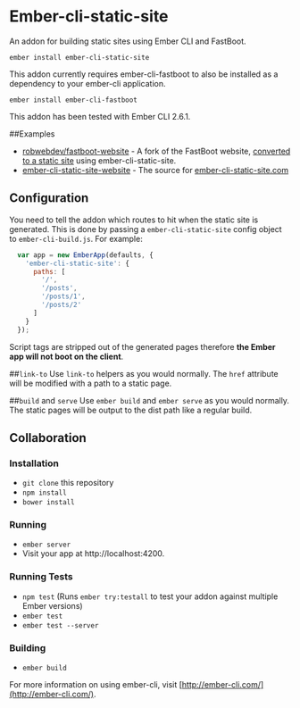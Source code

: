 # Ember-cli-static-site

An addon for building static sites using Ember CLI and FastBoot. 


`ember install ember-cli-static-site`

This addon currently requires ember-cli-fastboot to also be installed as a dependency to your ember-cli application.

`ember install ember-cli-fastboot`

This addon has been tested with Ember CLI 2.6.1.

##Examples
- [robwebdev/fastboot-website](https://github.com/robwebdev/fastboot-website) - A fork of the FastBoot website, [converted to a static site](https://github.com/robwebdev/fastboot-website/commit/ce3bca25a980b9a668aeb32aef01e44bcf5c8e23) using ember-cli-static-site.
- [ember-cli-static-site-website](https://github.com/robwebdev/ember-cli-static-site-website) - The source for [ember-cli-static-site.com](http://www.ember-cli-static-com)

## Configuration
You need to tell the addon which routes to hit when the static site is generated. This is done by passing a `ember-cli-static-site` config object to `ember-cli-build.js`. For example:

```js
  var app = new EmberApp(defaults, {
    'ember-cli-static-site': {
      paths: [
        '/',
        '/posts',
        '/posts/1',
        '/posts/2'
      ]
    }
  });
```

Script tags are stripped out of the generated pages therefore **the Ember app will not boot on the client**.

##`link-to`
Use `link-to` helpers as you would normally. The `href` attribute will be modified with a path to a static page.

##`build` and `serve`
Use `ember build` and `ember serve` as you would normally. The static pages will be output to the dist path like a regular build.

## Collaboration
### Installation

* `git clone` this repository
* `npm install`
* `bower install`

### Running

* `ember server`
* Visit your app at http://localhost:4200.

### Running Tests

* `npm test` (Runs `ember try:testall` to test your addon against multiple Ember versions)
* `ember test`
* `ember test --server`

### Building

* `ember build`

For more information on using ember-cli, visit [http://ember-cli.com/](http://ember-cli.com/).
